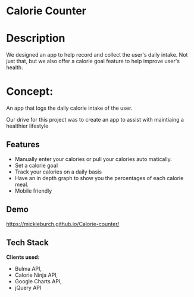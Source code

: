 
# Calorie Counter 



# Description

We designed an app to help record and collect the user's daily intake. 
Not just that, but we also offer a calorie goal feature to help improve user's health.

# Concept: 
An app that logs the daily calorie intake of the user.

Our drive for this project was to create an app to assist with maintiaing a healthier lifestyle





## Features

- Manually enter your calories or pull your calories auto matically.
- Set a calorie goal
- Track your calories on a daily basis
- Have an in depth graph to show you the percentages of each calorie meal. 
- Mobile friendly 


## Demo

https://mickieburch.github.io/Calorie-counter/


## Tech Stack

**Clients used:** 
- Bulma API, 
- Calorie Ninja API, 
- Google Charts API, 
- jQuery API
